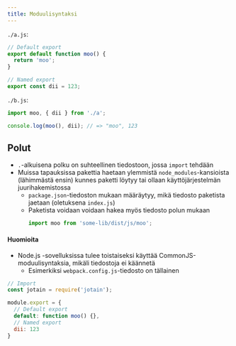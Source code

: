 ```yaml
---
title: Moduulisyntaksi
---
```


`./a.js`:
```js
// Default export
export default function moo() {
  return 'moo';
}

// Named export
export const dii = 123;
```

`./b.js`:
```js
import moo, { dii } from './a';

console.log(moo(), dii); // => "moo", 123
```

## Polut
* `.`-alkuisena polku on suhteellinen tiedostoon, jossa `import` tehdään
* Muissa tapauksissa pakettia haetaan ylemmistä `node_modules`-kansioista (lähimmästä ensin) kunnes paketti löytyy tai ollaan käyttöjärjestelmän juurihakemistossa
  * `package.json`-tiedoston mukaan määräytyy, mikä tiedosto paketista jaetaan (oletuksena `index.js`)
  * Paketista voidaan voidaan hakea myös tiedosto polun mukaan
    ```js
    import moo from 'some-lib/dist/js/moo';
    ```

#### Huomioita <i class="fa fa-exclamation" aria-hidden="true"></i>
* Node.js -sovelluksissa tulee toistaiseksi käyttää CommonJS-moduulisyntaksia, mikäli tiedostoja ei käännetä
  * Esimerkiksi `webpack.config.js`-tiedosto on tällainen
```js
// Import
const jotain = require('jotain');

module.export = {
  // Default export
  default: function moo() {},
  // Named export
  dii: 123
}
```
